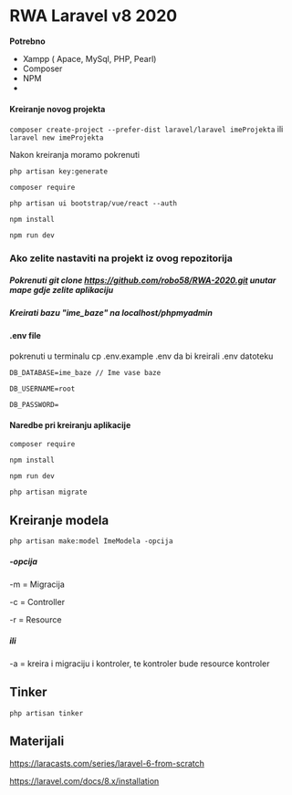 # RWA Laravel v8 2020

**Potrebno**
- Xampp ( Apace, MySql, PHP, Pearl)
- Composer
- NPM
- 
#### Kreiranje novog projekta

`composer create-project --prefer-dist laravel/laravel imeProjekta`
 ili
`laravel new imeProjekta`

Nakon kreiranja moramo pokrenuti 

`php artisan key:generate`

`composer require`

`php artisan ui bootstrap/vue/react --auth`

`npm install`

`npm run dev`

### Ako zelite nastaviti na projekt iz ovog repozitorija 

##### Pokrenuti git clone https://github.com/robo58/RWA-2020.git unutar mape gdje zelite aplikaciju

##### Kreirati bazu "ime_baze" na localhost/phpmyadmin

#### .env file 

pokrenuti u terminalu cp .env.example .env da bi kreirali .env datoteku

`DB_DATABASE=ime_baze // Ime vase baze`

`DB_USERNAME=root`

`DB_PASSWORD=`

#### Naredbe pri kreiranju aplikacije

`composer require`

`npm install`

`npm run dev`

`php artisan migrate`


## Kreiranje modela

    php artisan make:model ImeModela -opcija

##### -opcija

-m = Migracija

-c = Controller

-r = Resource

##### ili

-a = kreira i migraciju i kontroler, te kontroler bude resource kontroler


## Tinker

    php artisan tinker
    
## Materijali

https://laracasts.com/series/laravel-6-from-scratch

https://laravel.com/docs/8.x/installation
